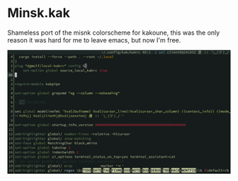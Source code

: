 # Minsk.kak

Shameless port of the misnk colorscheme for kakoune, this was
the only reason it was hard for me to leave emacs, but now
I'm free.

![theme image](https://github.com/eko234/minsk.kak/blob/main/minsktheme.png)

